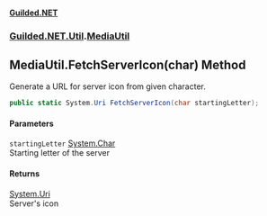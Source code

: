
#### [Guilded.NET](index 'index')
### [Guilded.NET.Util](index#Guilded_NET_Util 'Guilded.NET.Util').[MediaUtil](MediaUtil 'Guilded.NET.Util.MediaUtil')
## MediaUtil.FetchServerIcon(char) Method
Generate a URL for server icon from given character.  
```csharp
public static System.Uri FetchServerIcon(char startingLetter);
```

#### Parameters
<a name='Guilded_NET_Util_MediaUtil_FetchServerIcon(char)_startingLetter'></a>
`startingLetter` [System.Char](https://docs.microsoft.com/en-us/dotnet/api/System.Char 'System.Char')  
Starting letter of the server
  

#### Returns
[System.Uri](https://docs.microsoft.com/en-us/dotnet/api/System.Uri 'System.Uri')  
Server's icon

